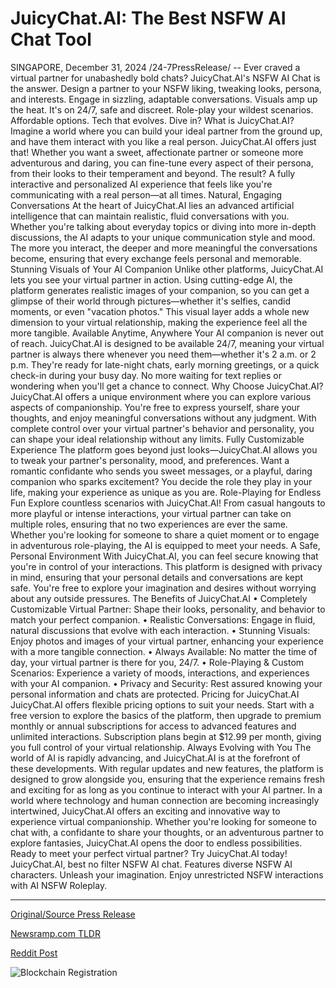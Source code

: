# JuicyChat.AI: The Best NSFW AI Chat Tool

SINGAPORE, December 31, 2024 /24-7PressRelease/ -- Ever craved a virtual partner for unabashedly bold chats? JuicyChat.AI's NSFW AI Chat is the answer. Design a partner to your NSFW liking, tweaking looks, persona, and interests. Engage in sizzling, adaptable conversations. Visuals amp up the heat. It's on 24/7, safe and discreet. Role-play your wildest scenarios. Affordable options. Tech that evolves. Dive in?   What is JuicyChat.AI? Imagine a world where you can build your ideal partner from the ground up, and have them interact with you like a real person. JuicyChat.AI offers just that! Whether you want a sweet, affectionate partner or someone more adventurous and daring, you can fine-tune every aspect of their persona, from their looks to their temperament and beyond. The result? A fully interactive and personalized AI experience that feels like you're communicating with a real person—at all times.  Natural, Engaging Conversations At the heart of JuicyChat.AI lies an advanced artificial intelligence that can maintain realistic, fluid conversations with you. Whether you're talking about everyday topics or diving into more in-depth discussions, the AI adapts to your unique communication style and mood. The more you interact, the deeper and more meaningful the conversations become, ensuring that every exchange feels personal and memorable.  Stunning Visuals of Your AI Companion Unlike other platforms, JuicyChat.AI lets you see your virtual partner in action. Using cutting-edge AI, the platform generates realistic images of your companion, so you can get a glimpse of their world through pictures—whether it's selfies, candid moments, or even "vacation photos." This visual layer adds a whole new dimension to your virtual relationship, making the experience feel all the more tangible.  Available Anytime, Anywhere Your AI companion is never out of reach. JuicyChat.AI is designed to be available 24/7, meaning your virtual partner is always there whenever you need them—whether it's 2 a.m. or 2 p.m. They're ready for late-night chats, early morning greetings, or a quick check-in during your busy day. No more waiting for text replies or wondering when you'll get a chance to connect.  Why Choose JuicyChat.AI? JuicyChat.AI offers a unique environment where you can explore various aspects of companionship. You're free to express yourself, share your thoughts, and enjoy meaningful conversations without any judgment. With complete control over your virtual partner's behavior and personality, you can shape your ideal relationship without any limits.  Fully Customizable Experience The platform goes beyond just looks—JuicyChat.AI allows you to tweak your partner's personality, mood, and preferences. Want a romantic confidante who sends you sweet messages, or a playful, daring companion who sparks excitement? You decide the role they play in your life, making your experience as unique as you are.  Role-Playing for Endless Fun Explore countless scenarios with JuicyChat.AI! From casual hangouts to more playful or intense interactions, your virtual partner can take on multiple roles, ensuring that no two experiences are ever the same. Whether you're looking for someone to share a quiet moment or to engage in adventurous role-playing, the AI is equipped to meet your needs.  A Safe, Personal Environment With JuicyChat.AI, you can feel secure knowing that you're in control of your interactions. This platform is designed with privacy in mind, ensuring that your personal details and conversations are kept safe. You're free to explore your imagination and desires without worrying about any outside pressures.  The Benefits of JuicyChat.AI • Completely Customizable Virtual Partner: Shape their looks, personality, and behavior to match your perfect companion. • Realistic Conversations: Engage in fluid, natural discussions that evolve with each interaction. • Stunning Visuals: Enjoy photos and images of your virtual partner, enhancing your experience with a more tangible connection. • Always Available: No matter the time of day, your virtual partner is there for you, 24/7. • Role-Playing & Custom Scenarios: Experience a variety of moods, interactions, and experiences with your AI companion. • Privacy and Security: Rest assured knowing your personal information and chats are protected.  Pricing for JuicyChat.AI JuicyChat.AI offers flexible pricing options to suit your needs. Start with a free version to explore the basics of the platform, then upgrade to premium monthly or annual subscriptions for access to advanced features and unlimited interactions. Subscription plans begin at $12.99 per month, giving you full control of your virtual relationship.  Always Evolving with You The world of AI is rapidly advancing, and JuicyChat.AI is at the forefront of these developments. With regular updates and new features, the platform is designed to grow alongside you, ensuring that the experience remains fresh and exciting for as long as you continue to interact with your AI partner.  In a world where technology and human connection are becoming increasingly intertwined, JuicyChat.AI offers an exciting and innovative way to experience virtual companionship. Whether you're looking for someone to chat with, a confidante to share your thoughts, or an adventurous partner to explore fantasies, JuicyChat.AI opens the door to endless possibilities. Ready to meet your perfect virtual partner? Try JuicyChat.AI today!  JuicyChat.AI, best no filter NSFW AI chat. Features diverse NSFW AI characters. Unleash your imagination. Enjoy unrestricted NSFW interactions with AI NSFW Roleplay. 

---

[Original/Source Press Release](https://www.24-7pressrelease.com/press-release/517452/juicychatai-the-best-nsfw-ai-chat-tool)
                    

[Newsramp.com TLDR](https://newsramp.com/curated-news/meet-your-perfect-virtual-partner-with-juicychat-ai-s-nsfw-ai-chat/384ddc24a7967df1f2a98157dba63c24) 

 



[Reddit Post](https://www.reddit.com/r/newsramp/comments/1hqac8z/meet_your_perfect_virtual_partner_with/) 



![Blockchain Registration](https://cdn.newsramp.app/24-7PressRelease/qrcode/2412/31/blurqABi.webp)
